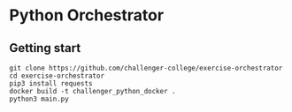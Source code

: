 # Python Orchestrator

## Getting start
```
git clone https://github.com/challenger-college/exercise-orchestrator
cd exercise-orchestrator
pip3 install requests
docker build -t challenger_python_docker .
python3 main.py
``` 
